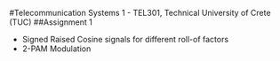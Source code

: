 #Telecommunication Systems 1 - TEL301, Technical University of Crete (TUC)
##Assignment 1

  - Signed Raised Cosine signals for different roll-of factors
  - 2-PAM Modulation
